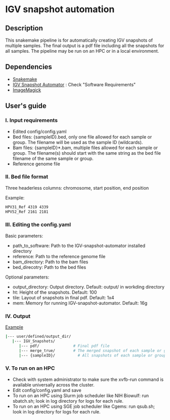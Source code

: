 # IGV snapshot automation 
## Description
This snakemake pipeline is for automatically creating IGV snapshots of multiple samples. The final output is a pdf file including all the snapshots for all samples. The pipeline may be run on an HPC or in a local environment. 

## Dependencies
* [Snakemake](https://snakemake.readthedocs.io/en/stable/)
* [IGV Snapshot Automator](https://github.com/stevekm/IGV-snapshot-automator) : Check "Software Requirements"
* [ImageMagick](https://imagemagick.org/)

## User's guide
### I. Input requirements
* Edited config/config.yaml
* Bed files: {sampleID}.bed, only one file allowed for each sample or group. The filename will be used as the sample ID (wildcards).
* Bam files: {sampleID}*.bam, multiple files allowed for each sample or group. The filename(s) should start with the same string as the bed file filename of the same sample or group. 
* Reference genome file
### II. Bed file format
Three headerless columns: chromosome, start position, end position

Example:
```bash
HPV31_Ref 4319 4339
HPV52_Ref 2161 2181
```
### III. Editing the config.yaml
Basic parameters:
* path_to_software: Path to the IGV-snapshot-automator installed directory
* reference: Path to the reference genome file
* bam_directory: Path to the bam files
* bed_direcotry: Path to the bed files

Optional parameters:
* output_directory: Output directory. Default: output/ in workding directory
* ht: Height of the snapshots. Default: 100
* tile: Layout of snapshots in final pdf. Default: 1x4
* mem: Memory for running IGV-snapshot-automator. Default: 16g
### IV. Output
[Example](https://github.com/NCI-CGR/IGV_snapshot_automation/tree/main/output/IGV_Snapshots)
```bash
|--- user/defined/output_dir/
   |--- IGV_Snapshots/
      |--- pdf/               # Final pdf file
      |--- merge_true/        # The merged snapshot of each sample or group
      |--- {sampleID}/          # All snapshots of each sample or group
```
### V. To run on an HPC
* Check with system administrator to make sure the xvfb-run command is available universally across the cluster.
* Edit config/config.yaml and save
* To run on an HPC using Slurm job scheduler like NIH Biowulf: run sbatch.sh; look in log directory for logs for each rule.
* To run on an HPC using SGE job scheduler like Cgems: run qsub.sh; look in log directory for logs for each rule.
